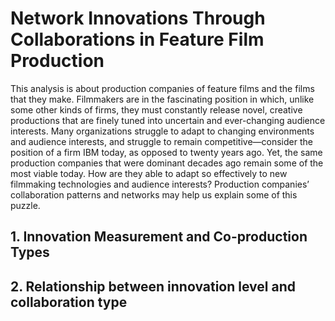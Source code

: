 # Network Innovations Through Collaborations in Feature Film Production
This analysis is about production companies of feature films and the films that they make. Filmmakers are in the fascinating position in which, unlike
some other kinds of firms, they must constantly release novel, creative productions that are finely tuned into uncertain and ever-changing audience interests. Many organizations struggle to adapt
to changing environments and audience interests, and struggle to remain competitive—consider the position of a firm IBM today, as opposed to twenty years ago. Yet, the same production companies that were dominant decades ago remain some of the most viable today. How are they
able to adapt so effectively to new filmmaking technologies and audience interests? Production companies’ collaboration patterns and networks may help us explain some of this puzzle.

## 1. Innovation Measurement and Co-production Types
## 2. Relationship between innovation level and collaboration type
##
##
##
